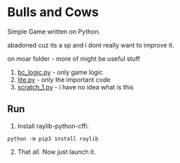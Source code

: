 # Bulls and Cows
Simple Game written on Python.

abadoned cuz its a sp and i dont really want to improve it.

on moar folder - more of might be useful stuff
1. [bc_logic.py](moar/bc_logic.py) - only game logic
2. [lite.py](moar/lite.py) - only the important code
3. [scratch_1.py](moar/scratch_1.py) - i have no idea what is this

## Run
1. Install raylib-python-cffi.
```
python -m pip3 install raylib
```
2. That all. Now just launch it.
